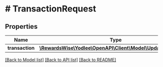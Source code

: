 # # TransactionRequest

## Properties

Name | Type | Description | Notes
------------ | ------------- | ------------- | -------------
**transaction** | [**\RewardsWise\Yodlee\OpenAPI\Client\Model\UpdateTransaction**](UpdateTransaction.md) |  |

[[Back to Model list]](../../README.md#models) [[Back to API list]](../../README.md#endpoints) [[Back to README]](../../README.md)
